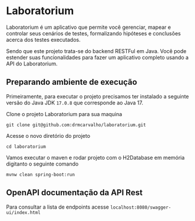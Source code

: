 # Laboratorium 

Laboratorium é um aplicativo que permite você gerenciar, mapear e controlar seus cenários de testes, formalizando hipóteses e conclusões acerca dos testes executados.

Sendo que este projeto trata-se do backend RESTFul em Java. Você pode estender suas funcionalidades para fazer um aplicativo completo usando a API do Laboratorium.

## Preparando ambiente de execução

Primeiramente, para executar o projeto precisamos ter instalado a seguinte versão do Java JDK `17.0.8` que corresponde ao Java 17.

Clone o projeto Laboratorium para sua maquina

```
git clone git@github.com:drmcarvalho/laboratorium.git
```

Acesse o novo diretório do projeto 

```
cd laboratorium
```

Vamos executar o maven e rodar projeto com o H2Database em memória digitanto o seguinte comando

```
mvnw clean spring-boot:run
```

## OpenAPI documentação da API Rest

Para consultar a lista de endpoints acesse `localhost:8080/swagger-ui/index.html`
